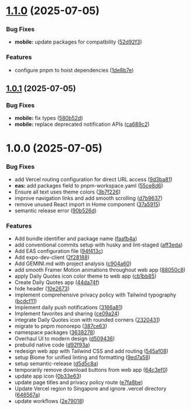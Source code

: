 # [1.1.0](https://github.com/ruchernchong/daily-quotes/compare/v1.0.1...v1.1.0) (2025-07-05)


### Bug Fixes

* **mobile:** update packages for compatbility ([52d92f3](https://github.com/ruchernchong/daily-quotes/commit/52d92f32c82d891647c33e24f3fbd0fe16045df5))


### Features

* configure pnpm to hoist dependencies ([1de8b7e](https://github.com/ruchernchong/daily-quotes/commit/1de8b7e15fd25ecb79b75765a6c8b831e395fb92))

## [1.0.1](https://github.com/ruchernchong/daily-quotes/compare/v1.0.0...v1.0.1) (2025-07-05)


### Bug Fixes

* **mobile:** fix types ([580b52d](https://github.com/ruchernchong/daily-quotes/commit/580b52db796307d73abc501e2fb763f1810f7b41))
* **mobile:** replace deprecated notification APIs ([ca689c2](https://github.com/ruchernchong/daily-quotes/commit/ca689c236d71f021c5ea96fdc0d5b23eb4b3fa9c))

# 1.0.0 (2025-07-05)


### Bug Fixes

* add Vercel routing configuration for direct URL access ([9d3ba81](https://github.com/ruchernchong/daily-quotes/commit/9d3ba811d966c601cf27bf8f39678db6753c395d))
* **eas:** add packages field to pnpm-workspace.yaml ([55ce8d6](https://github.com/ruchernchong/daily-quotes/commit/55ce8d6e209edc02173bd4354f567d41fb06ba24))
* Ensure all text uses theme colors ([3b7f226](https://github.com/ruchernchong/daily-quotes/commit/3b7f226780204d11481e3f85fdafe6f0dd4a3488))
* improve navigation links and add smooth scrolling ([d7b9637](https://github.com/ruchernchong/daily-quotes/commit/d7b963779fcb67ff93ed97dde48b927590b7b7a6))
* remove unused React import in Home component ([37a5915](https://github.com/ruchernchong/daily-quotes/commit/37a5915fb0a12c6e41240f401a17dd72eb573494))
* semantic release error ([90b526d](https://github.com/ruchernchong/daily-quotes/commit/90b526db1db3ffecb8f0cd2645dfbe9f6b092d1f))


### Features

* Add bundle identifier and package name ([faafb4a](https://github.com/ruchernchong/daily-quotes/commit/faafb4af54ac9e5b06c802b53268b47e1832e6a6))
* add conventional commits setup with husky and lint-staged ([aff3eda](https://github.com/ruchernchong/daily-quotes/commit/aff3eda119fca777b9f45fe9be0203f95de54d15))
* Add EAS configuration file ([94f413c](https://github.com/ruchernchong/daily-quotes/commit/94f413c7e5548b26b2229071f2a9235c3e61f74c))
* Add expo-dev-client ([2f28188](https://github.com/ruchernchong/daily-quotes/commit/2f28188b09dae3d01355110a87cf6b07febdb239))
* Add GEMINI.md with project analysis ([c904a60](https://github.com/ruchernchong/daily-quotes/commit/c904a60117d3d8e8bf597b178b5481e75f0facad))
* add smooth Framer Motion animations throughout web app ([88050c8](https://github.com/ruchernchong/daily-quotes/commit/88050c8d34c222ee9f7a55c93e4dc79856c05953))
* apply Daily Quotes icon color theme to web app ([cb1bb85](https://github.com/ruchernchong/daily-quotes/commit/cb1bb85fa6821fad84f5308afe782c7949aa35a7))
* Create Daily Quotes app ([44da74f](https://github.com/ruchernchong/daily-quotes/commit/44da74f16d27eb991b67676f6f577d218e48d771))
* hide header ([10e2673](https://github.com/ruchernchong/daily-quotes/commit/10e267397297d1f542c4a85fe366617ca0f6bcf2))
* implement comprehensive privacy policy with Tailwind typography ([bcdcf11](https://github.com/ruchernchong/daily-quotes/commit/bcdcf11961836abb6e591ec946d945c1ab495d6d))
* Implement daily push notifications ([3166a81](https://github.com/ruchernchong/daily-quotes/commit/3166a814a632f926f53761586c9e04f3feba6d2f))
* Implement favorites and sharing ([ce09a24](https://github.com/ruchernchong/daily-quotes/commit/ce09a24bf2f78e24e4b54ded9a322073a34d746c))
* integrate Daily Quotes icon with rounded corners ([2320431](https://github.com/ruchernchong/daily-quotes/commit/23204318b181e9d4324e61b2db281169fc6586c1))
* migrate to pnpm monorepo ([387ce63](https://github.com/ruchernchong/daily-quotes/commit/387ce63f88b17cf063f9add52f70835c51c25b31))
* namespace packages ([3638278](https://github.com/ruchernchong/daily-quotes/commit/36382785d897e7bb9d8b7c2f35fcf3b422f4459e))
* Overhaul UI to modern design ([d509436](https://github.com/ruchernchong/daily-quotes/commit/d5094360feed933b799d9b4e2e682783d1b5ae0b))
* prebuild native code ([d92f93a](https://github.com/ruchernchong/daily-quotes/commit/d92f93ac637c96797013932d49a49b0f8096d624))
* redesign web app with Tailwind CSS and add routing ([545af08](https://github.com/ruchernchong/daily-quotes/commit/545af0861463cb6ffe5a19b041cc4ff45592e2c5))
* setup Biome for unified linting and formatting ([9ed7a58](https://github.com/ruchernchong/daily-quotes/commit/9ed7a58adbbf2d05347aa4a1e43a8dc7f8a0e723))
* setup semantic-release ([d5d5c8a](https://github.com/ruchernchong/daily-quotes/commit/d5d5c8a120fe0da4bd4dccb0473d4a34cce72edc))
* temporarily remove download buttons from web app ([64c3ef0](https://github.com/ruchernchong/daily-quotes/commit/64c3ef0141ce8c909179d215e1589e62b20caab8))
* update app icon ([0b33e63](https://github.com/ruchernchong/daily-quotes/commit/0b33e636abaeb6ee283e87d1545ba18654ae93e1))
* update page titles and privacy policy route ([e7fa8be](https://github.com/ruchernchong/daily-quotes/commit/e7fa8be7e2c3eb0ba1fcc4708708443910513cb3))
* Update Vercel region to Singapore and ignore .vercel directory ([646567a](https://github.com/ruchernchong/daily-quotes/commit/646567a7c96f1d70019ddc5497f5587f55962269))
* update workflows ([2e79018](https://github.com/ruchernchong/daily-quotes/commit/2e79018e2f32023222f95934bf1c4b429f12213a))
